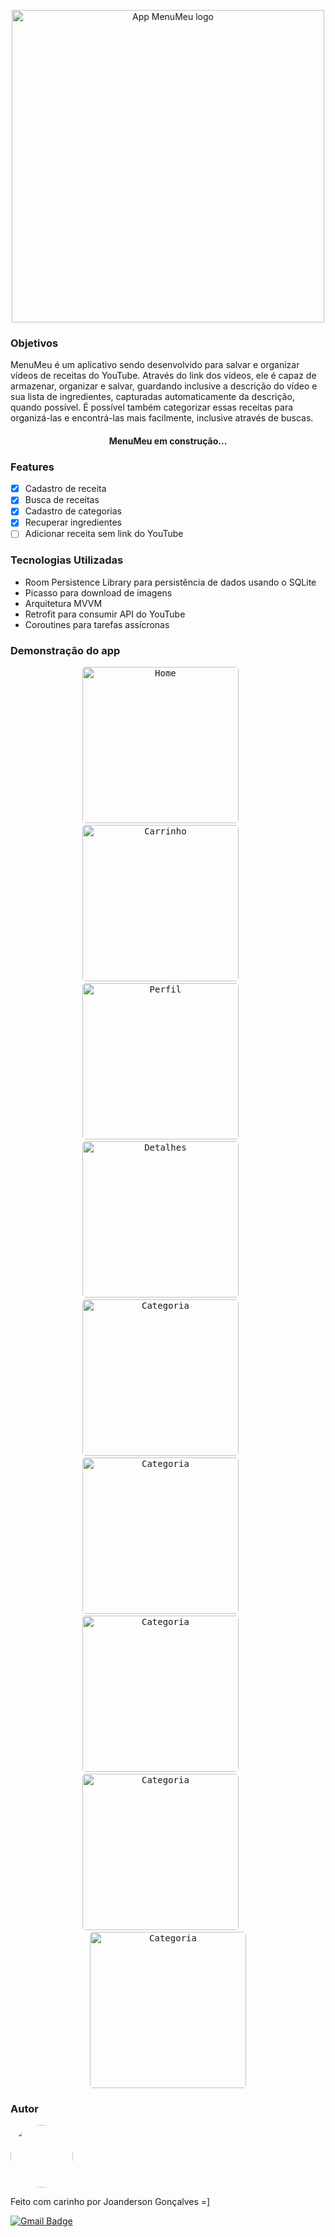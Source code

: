 <p align="center">
  <img src="/app_logo/menumeu_logo.png" width="500px" alt="App MenuMeu logo">
</p>

### Objetivos
MenuMeu é um aplicativo sendo desenvolvido para salvar e organizar vídeos de receitas do YouTube. Através do link dos vídeos, ele é capaz de armazenar, organizar e salvar, guardando inclusive a descrição do vídeo e sua lista de ingredientes, capturadas automaticamente da descrição, quando possível. É possível também categorizar essas receitas para organizá-las e encontrá-las mais facilmente, inclusive através de buscas.

<h4 align="center"> 
	MenuMeu em construção... 
</h4>

### Features

- [x] Cadastro de receita
- [x] Busca de receitas
- [x] Cadastro de categorias
- [x] Recuperar ingredientes
- [ ] Adicionar receita sem link do YouTube

### Tecnologias Utilizadas

<ul>
  <li>Room Persistence Library para persistência de dados usando o SQLite</li>
  <li>Picasso para download de imagens</li>
  <li>Arquitetura MVVM</li>
  <li>Retrofit para consumir API do YouTube</li>
  <li>Coroutines para tarefas assícronas</li>
</ul>

### Demonstração do app
<p align="center">
  <kbd>
    <img width="250" style="border-radius: 5px"  src="./screenshots/home1.png" alt="Home">
  </kbd>
  &nbsp;&nbsp;&nbsp;&nbsp;
  <kbd>
    <img width="250" style="border-radius: 5px" src="./screenshots/add1.png" alt="Carrinho">
  </kbd>
  &nbsp;&nbsp;&nbsp;&nbsp;
  <kbd>
    <img width="250" style="border-radius: 5px" src="./screenshots/add2.png" alt="Perfil">
  </kbd>
  &nbsp;&nbsp;&nbsp;&nbsp;
  <kbd>
    <img width="250" style="border-radius: 5px" src="./screenshots/all1.png" alt="Detalhes">
  </kbd>
  &nbsp;&nbsp;&nbsp;&nbsp;
  <kbd>
    <img width="250" style="border-radius: 5px" src="./screenshots/all2_filter.png" alt="Categoria">
  </kbd>
	&nbsp;&nbsp;&nbsp;&nbsp;
  <kbd>
    <img width="250" style="border-radius: 5px" src="./screenshots/edit_home1.png" alt="Categoria">
  </kbd>
	&nbsp;&nbsp;&nbsp;&nbsp;
  <kbd>
    <img width="250" style="border-radius: 5px" src="./screenshots/details1.png" alt="Categoria">
  </kbd>
		&nbsp;&nbsp;&nbsp;&nbsp;
  <kbd>
    <img width="250" style="border-radius: 5px" src="./screenshots/search1.png" alt="Categoria">
  </kbd>
	&nbsp;&nbsp;&nbsp;&nbsp;
  <kbd>
    <img width="250" style="border-radius: 5px" src="./screenshots/search2.png" alt="Categoria">
  </kbd>
</p>

### Autor

 <img style="border-radius: 50%;" src="https://avatars3.githubusercontent.com/u/39781143?s=460&u=43508c7e94057574d4d8f06cbdbc02280102e094&v=4" width="100px;" alt=""/>

Feito com carinho por Joanderson Gonçalves =]

[![Gmail Badge](https://img.shields.io/badge/-joanderson.goncalves@ufba.br-c14438?style=flat-square&logo=Gmail&logoColor=white&link=mailto:joanderson.goncalves@ufba.br)](mailto:joanderson.goncalves@ufba.br)
